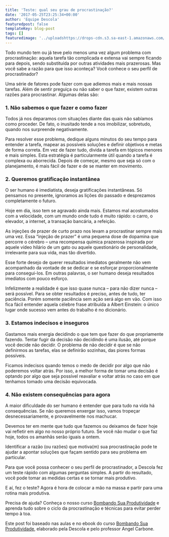```yaml
---
title: 'Teste: qual seu grau de procrastinação?'
date: '2017-05-25T23:25:34+00:00'
author: 'Equipe Descola'
featuredpost: false
templateKey: blog-post
tags: []
featuredimage: '../uploadshttps://drops-cdn.s3.sa-east-1.amazonaws.com/drops-new/wp-content/uploads/2017/05/26200114/teste-procrastinar-150x150.png'
---
```

Todo mundo tem ou já teve pelo menos uma vez algum problema com procrastinação: aquela tarefa tão complicada e extensa vai sempre ficando para depois, sendo substituída por outras atividades mais prazerosas. Mas você sabe a razão para que isso aconteça? Você conhece o seu perfil de procrastinador?

Uma série de fatores pode fazer com que adiemos mais e mais nossas tarefas. Além de sentir preguiça ou não saber o que fazer, existem outras razões para procrastinar. Algumas delas são:

### 1. Não sabemos o que fazer e como fazer

Todos já nos deparamos com situações diante das quais não sabíamos como proceder. De fato, o inusitado tende a nos imobilizar, sobretudo, quando nos surpreende negativamente.

Para resolver esse problema, dedique alguns minutos do seu tempo para entender a tarefa, mapear as possíveis soluções e definir objetivos e metas de forma correta. Em vez de fazer tudo, divida a tarefa em tópicos menores e mais simples. Esta estratégia é particularmente útil quando a tarefa é complexa ou aborrecida. Depois de começar, mesmo que seja só com o planejamento, é mais fácil de fazer e de se manter em movimento.

### 2. Queremos gratificação instantânea

O ser humano é imediatista, deseja gratificações instantâneas. Só pensamos no presente, ignoramos as lições do passado e desprezamos completamente o futuro.

Hoje em dia, isso tem se agravado ainda mais. Estamos mal acostumados com a velocidade, com um mundo onde tudo é muito rápido: o carro, o elevador, a internet, a transação bancária, a refeição.

As injeções de prazer de curto prazo nos levam a procrastinar sempre mais uma vez. Essa “injeção de prazer” é uma pequena dose de dopamina que percorre o cérebro – uma recompensa química prazerosa inspirada por aquele vídeo hilário de um gato ou aquele questionário de personalidade, irrelevante para sua vida, mas tão divertido.

Esse forte desejo de querer resultados imediatos geralmente não vem acompanhado da vontade de se dedicar e se esforçar proporcionalmente para consegui-los. Em outras palavras, o ser humano deseja resultados imediatos com pouco esforço.

Infelizmente a realidade é que isso quase nunca – para não dizer nunca – será possível. Para se obter resultados é preciso, antes de tudo, ter paciência. Porém somente paciência sem ação será algo em vão. Com isso fica fácil entender aquela célebre frase atribuída a Albert Einstein: o único lugar onde sucesso vem antes do trabalho é no dicionário.

### 3. Estamos indecisos e inseguros

Gastamos mais energia decidindo o que tem que fazer do que propriamente fazendo. Tentar fugir da decisão não decidindo é uma ilusão, até porque você decide não decidir. O problema de não decidir é que se não definirmos as tarefas, elas se definirão sozinhas, das piores formas possíveis.

Ficamos indecisos quando temos o medo de decidir por algo que não poderemos voltar atrás. Por isso, a melhor forma de tomar uma decisão é optando por algo que seja possível reavaliar e voltar atrás no caso em que tenhamos tomado uma decisão equivocada.

### 4. Não existem consequências para agora

A maior dificuldade do ser humano é entender que para tudo na vida há consequências. Se não queremos enxergar isso, vamos tropeçar desnecessariamente, e provavelmente nos machucar.

Devemos ter em mente que tudo que fazemos ou deixamos de fazer hoje vai refletir em algo no nosso próprio futuro. Se você não mudar o que faz hoje, todos os amanhãs serão iguais a ontem.

Identificar a razão (ou razões) que motiva(m) sua procrastinação pode te ajudar a apontar soluções que façam sentido para seu problema em particular.

Para que você possa conhecer o seu perfil de procrastinador, a Descola fez um teste rápido com algumas perguntas simples. A partir do resultado, você pode tomar as medidas certas e se tornar mais produtivo.

<div class="surveykiwi" data-height="480px" data-src="//surveykiwi.com/w/campaign/5276" data-width="100%"></div><script charset="utf-8" type="text/javascript">
(function() {var sk = document.createElement('script'); sk.type = 'text/javascript'; sk.async = true; sk.src = ('https:' == document.location.protocol ? 'https://' : 'http://') + 'surveykiwi.com/assets/scripts/embedded/script.js'; var s = document.getElementsByTagName('script')[0]; s.parentNode.insertBefore(sk, s);  })(); 
</script>

E aí, fez o teste? Agora é hora de colocar a mão na massa e partir para uma rotina mais produtiva.

Precisa de ajuda? Conheça o nosso curso [Bombando Sua Produtividade](https://descola.org/curso/bombando-sua-produtividade) e aprenda tudo sobre o ciclo da procrastinação e técnicas para evitar perder tempo à toa.

Este post foi baseado nas aulas e no ebook do curso [Bombando Sua Produtividade](https://descola.org/curso/bombando-sua-produtividade), elaborado pela Descola e pelo professor Angel Carbone.